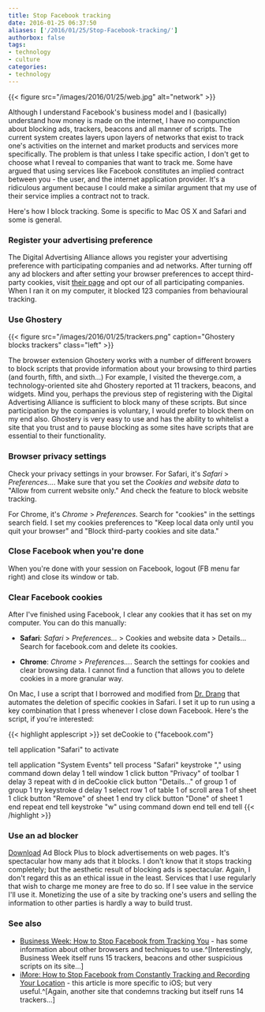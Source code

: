 ```yaml
---
title: Stop Facebook tracking
date: 2016-01-25 06:37:50
aliases: ['/2016/01/25/Stop-Facebook-tracking/']
authorbox: false
tags:
- technology
- culture
categories:
- technology
---
```

{{< figure src="/images/2016/01/25/web.jpg" alt="network" >}}

Although I understand Facebook's business model and I (basically) understand how money is made on the internet, I have no compunction about blocking ads, trackers, beacons and all manner of scripts. The current system creates layers upon layers of networks that exist to track one's activities on the internet and market products and services more specifically. The problem is that unless I take specific action, I don't get to choose what I reveal to companies that want to track me. Some have argued that using services like Facebook constitutes an implied contract between you - the user, and the internet application provider. It's a ridiculous argument because I could make a similar argument that my use of their service implies a contract not to track.

Here's how I block tracking. Some is specific to Mac OS X and Safari and some is general.

### Register your advertising preference

The Digital Advertising Alliance allows you register your advertising preference with participating companies and ad networks. After turning off any ad blockers and after setting your browser preferences to accept third-party cookies, visit [their page](http://youradchoices.com/choices) and opt our of all participating companies. When I ran it on my computer, it blocked 123 companies from behavioural tracking.

### Use Ghostery

{{< figure src="/images/2016/01/25/trackers.png" caption="Ghostery blocks trackers" class="left" >}}

The browser extension Ghostery works with a number of different browers to block scripts that provide information about your browsing to third parties (and fourth, fifth, and sixth...) For example, I visited the theverge.com, a technology-oriented site ahd Ghostery reported at 11 trackers, beacons, and widgets. Mind you, perhaps the previous step of registering with the Digital Advertising Alliance is sufficient to block many of these scripts. But since participation by the companies is voluntary, I would prefer to block them on my end also. Ghostery is very easy to use and has the ability to whitelist a site that you trust and to pause blocking as some sites have scripts that are essential to their functionality.

### Browser privacy settings

Check your privacy settings in your browser. For Safari, it's _Safari_ > _Preferences..._. Make sure that you set the _Cookies and website data_ to "Allow from current website only." And check the feature to block website tracking.

For Chrome, it's _Chrome_ > _Preferences_. Search for "cookies" in the settings search field. I set my cookies preferences to "Keep local data only until you quit your browser" and "Block third-party cookies and site data."

### Close Facebook when you're done

When you're done with your session on Facebook, logout (FB menu far right) and close its window or tab.

### Clear Facebook cookies

After I've finished using Facebook, I clear any cookies that it has set on my computer. You can do this manually:

- __Safari__: _Safari_ > _Preferences..._ > Cookies and website data > Details... Search for facebook.com and delete its cookies.

- __Chrome__: _Chrome_ > _Preferences..._. Search the settings for cookies and clear browsing data. I cannot find a function that allows you to delete cookies in a more granular way.

On Mac, I use a script that I borrowed and modified from [Dr. Drang](http://www.leancrew.com/all-this/2013/03/deleting-safari-cookies-via-applescript/) that automates the deletion of specific cookies in Safari. I set it up to run using a key combination that I press whenever I close down Facebook. Here's the script, if you're interested:

{{< highlight applescript >}}
set deCookie to {"facebook.com"}

tell application "Safari" to activate

tell application "System Events"
   tell process "Safari"
      keystroke "," using command down
      delay 1
      tell window 1
         click button "Privacy" of toolbar 1
         delay 3
         repeat with d in deCookie
            click button "Details…" of group 1 of group 1
            try
               keystroke d
               delay 1
               select row 1 of table 1 of scroll area 1 of sheet 1
               click button "Remove" of sheet 1
            end try
            click button "Done" of sheet 1
         end repeat
      end tell
      keystroke "w" using command down
   end tell
end tell
{{< /highlight >}}

### Use an ad blocker

[Download](https://adblockplus.org/) Ad Block Plus to block advertisements on web pages. It's spectacular how many ads that it blocks. I don't know that it stops tracking completely; but the aesthetic result of blocking ads is spectacular. Again, I don't regard this as an ethical issue in the least. Services that I use regularly that wish to charge me money are free to do so. If I see value in the service I'll use it. Monetizing the use of a site by tracking one's users and selling the information to other parties is hardly a way to build trust.

### See also

- [Business Week: How to Stop Facebook from Tracking You](http://www.businessinsider.com/heres-how-to-stop-facebook-from-tracking-you-2012-9?op=1) - has some information about other browsers and techniques to use.^[Interestingly, Business Week itself runs 15 trackers, beacons and other suspicious scripts on its site...]
- [iMore: How to Stop Facebook from Constantly Tracking and Recording Your Location](www.imore.com/how-stop-facebook-constantly-tracking-yo…) - this article is more specific to iOS; but very useful.^[Again, another site that condemns tracking but itself runs 14 trackers...]
